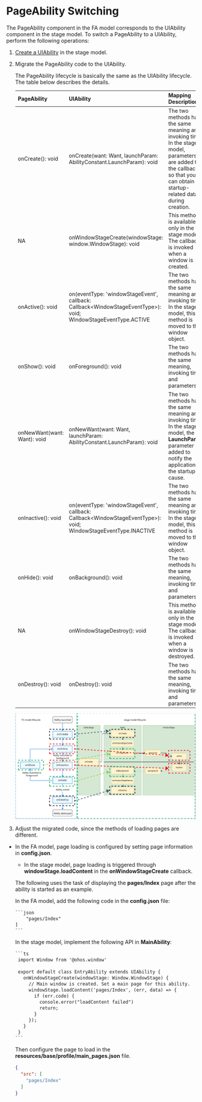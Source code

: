 # PageAbility Switching


The PageAbility component in the FA model corresponds to the UIAbility component in the stage model. To switch a PageAbility to a UIAbility, perform the following operations:


1. [Create a UIAbility](uiability-usage.md) in the stage model.

2. Migrate the PageAbility code to the UIAbility.

   The PageAbility lifecycle is basically the same as the UIAbility lifecycle. The table below describes the details.

   | PageAbility| UIAbility| Mapping Description|
   | -------- | -------- | -------- |
   | onCreate(): void| onCreate(want: Want, launchParam: AbilityConstant.LaunchParam): void | The two methods have the same meaning and invoking time. In the stage model, parameters are added to the callback so that you can obtain startup-related data during creation.|
   | NA | onWindowStageCreate(windowStage: window.WindowStage): void| This method is available only in the stage model. The callback is invoked when a window is created.|
   | onActive(): void | on(eventType: 'windowStageEvent', callback: Callback&lt;WindowStageEventType&gt;): void;<br>WindowStageEventType.ACTIVE | The two methods have the same meaning and invoking time. In the stage model, this method is moved to the window object.|
   | onShow(): void | onForeground(): void | The two methods have the same meaning, invoking time, and parameters.|
   | onNewWant(want: Want): void| onNewWant(want: Want, launchParam: AbilityConstant.LaunchParam): void | The two methods have the same meaning and invoking time. In the stage model, the **LaunchParam** parameter is added to notify the application of the startup cause.|
   | onInactive(): void| on(eventType: 'windowStageEvent', callback: Callback&lt;WindowStageEventType&gt;): void;<br>WindowStageEventType.INACTIVE | The two methods have the same meaning and invoking time. In the stage model, this method is moved to the window object.|
   | onHide(): void | onBackground(): void | The two methods have the same meaning, invoking time, and parameters.|
   | NA | onWindowStageDestroy(): void | This method is available only in the stage model. The callback is invoked when a window is destroyed.|
   | onDestroy(): void | onDestroy(): void | The two methods have the same meaning, invoking time, and parameters.|

   ![pageability-switch](figures/pageability-switch.png)

3. Adjust the migrated code, since the methods of loading pages are different.
   
- In the FA model, page loading is configured by setting page information in **config.json**.
   
   - In the stage model, page loading is triggered through **windowStage.loadContent** in the **onWindowStageCreate** callback.

   The following uses the task of displaying the **pages/Index** page after the ability is started as an example. 
   
   In the FA model, add the following code in the **config.json** file:
   
   
      ```json
          "pages/Index"
      ]
      ```
   
   In the stage model, implement the following API in **MainAbility**:
   
   
      ```ts
       import Window from '@ohos.window'
   
       export default class EntryAbility extends UIAbility {
         onWindowStageCreate(windowStage: Window.WindowStage) {
           // Main window is created. Set a main page for this ability.
           windowStage.loadContent('pages/Index', (err, data) => {
             if (err.code) {
               console.error("loadContent failed")
               return;
             }
           });
         }
       }
      ```
   
   Then configure the page to load in the **resources/base/profile/main_pages.json** file.
   
     ```json
     {
       "src": [
         "pages/Index"
       ]
     }
     ```